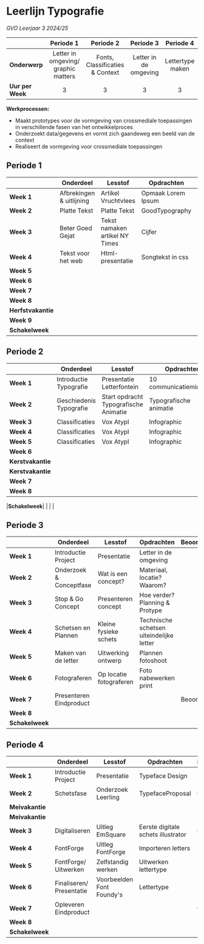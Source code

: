 
# Leerlijn Typografie 
*GVO Leerjaar 3 2024/25*


|| Periode 1  | Periode 2  | Periode 3  | Periode 4  |
|---|:---:|:---:|:---:|:---:|
|**Onderwerp**|Letter in omgeving/ graphic matters|Fonts, Classificaties & Context |Letter in de omgeving|Lettertype maken|
|**Uur per Week**|3|3|3|3|



**Werkprocessen:**

- Maakt prototypes voor de vormgeving van crossmediale toepassingen in verschillende fasen van  het ontwikkelproces
- Onderzoekt data/gegevens en vormt zich gaandeweg een beeld van de context
- Realiseert de vormgeving voor crossmediale toepassingen


## Periode 1
|   |  **Onderdeel** | **Lesstof**  | **Opdrachten**  | **Beoordeling**
|---|---|---|---|---|
|**Week 1**|Afbrekingen & uitlijning|Artikel Vruchtvlees|Opmaak Lorem Ipsum||
|**Week 2**|Platte Tekst| Platte Tekst|GoodTypography|Cijfer|
|**Week 3**|Beter Goed Gejat|Tekst namaken artikel NY Times| Cijfer|
|**Week 4**|Tekst voor het web|Html-presentatie|Songtekst in css|
|**Week 5**||||
|**Week 6**||||
|**Week 7**||||
|**Week 8**||||
|**Herfstvakantie**|
|**Week 9**||||
|**Schakelweek**||||


## Periode 2
|   |  **Onderdeel** | **Lesstof**  | **Opdrachten**  | **Beoordeling**
|---|---|---|---|---|
|**Week 1**|Introductie Typografie| Presentatie Letterfontein|10 communicatiemiddelen||
|**Week 2**|Geschiedenis Typografie| Start opdracht Typografische Animatie|Typografische animatie|Cijfer|
|**Week 3**|Classificaties|Vox AtypI|Infographic |
|**Week 4**|Classificaties|Vox AtypI|Infographic |
|**Week 5**|Classificaties|Vox AtypI|Infographic |Cijfer
|**Week 6**||||
|**Kerstvakantie**|
|**Kerstvakantie**|
|**Week 7**||||
|**Week 8**|

|**Schakelweek**|   |   |   |

## Periode 3


|                | **Onderdeel**           | **Lesstof**             | **Opdrachten**                           | **Beoordeling** |
| -------------- | ----------------------- | ----------------------- | ---------------------------------------- | --------------- |
| **Week 1**     | Introductie Project     | Presentatie             | Letter in de omgeving                    |                 |
| **Week 2**     | Onderzoek & Conceptfase | Wat is een concept?     | Materiaal, locatie? Waarom?              |                 |
| **Week 3**     | Stop & Go Concept       | Presenteren concept     | Hoe verder? Planning & Protype           |                 |
| **Week 4**     | Schetsen en Plannen     | Kleine fysieke schets   | Technische schetsen uiteindelijke letter |                 |
| **Week 5**     | Maken van de letter     | Uitwerking ontwerp      | Plannen fotoshoot                        |                 |
| **Week 6**     | Fotograferen            | Op locatie fotograferen | Foto nabewerken  print                   |                 |
| **Week 7**     | Presenteren Eindproduct |                         |                                          | Beoordeling     |
| **Week 8**     |                         |                         |                                          |                 |
| **Schakelweek** |                         |                         |                                          |                 |



## Periode 4

|                 | **Onderdeel**            | **Lesstof**               | **Opdrachten**                     | **Beoordeling** |
| --------------- | ------------------------ | ------------------------- | ---------------------------------- | --------------- |
| **Week 1**      | Introductie Project      | Presentatie               | Typeface Design                    |                 |
| **Week 2**      | Schetsfase               | Onderzoek Leerling        | TypefaceProposal                   | Cijfer          |
| **Meivakantie** |                          |                           |                                    |                 |
| **Meivakantie** |                          |                           |                                    |                 |
| **Week 3**      | Digitaliseren            | Uitleg EmSquare           | Eerste digitale schets illustrator | Cijfer          |
| **Week 4**      | FontForge                | Uitleg FontForge          | Importeren letters                 |                 |
| **Week 5**      | FontForge/ Uitwerken     | Zelfstandig werken        | Uitwerken lettertype               |                 |
| **Week 6**      | Finaliseren/ Presentatie | Voorbeelden Font Foundy's | Lettertype                         |                 |
| **Week 7**      | Opleveren Eindproduct    |                           |                                    | Cijfer          |
| **Week 8**      |                          |                           |                                    |                 |
| **Schakelweek**  |                          |                           |                                    |                 |

